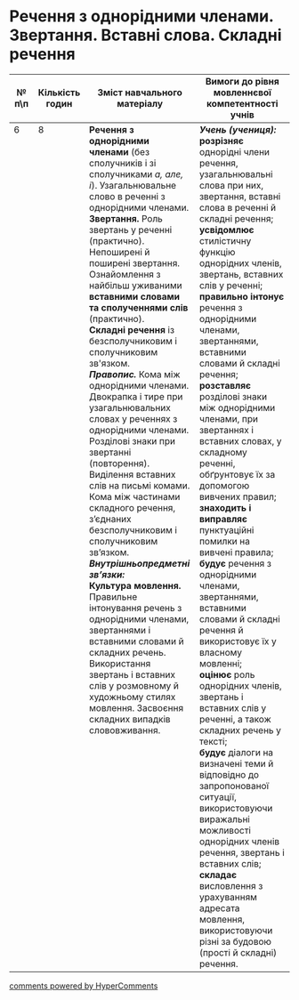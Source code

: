 <div id="hypercomments_widget" class="js-hypercomments-widget invisible"></div>

# Речення з однорідними членами. Звертання. Вставні слова. Складні речення

<table>
  <tr>
    <td width="10%" align="center"><b>№ <br>п\п</br></b></td>
    <td width="5%" align="center"><b>Кількість годин</b></td>  
    <td width="40%" align="center"><b>Зміст навчального матеріалу</b></td>
    <td width="45%" align="center"><b>Вимоги до рівня мовленнєвої компетентності учнів</b></td>
  </tr>
<tbody>
  <tr>
<td width="10%" style="vertical-align:top !important;">6</td>
<td width="5%" style="vertical-align:top !important;">8</td>
    <td width="40%" style="vertical-align:top !important;">
<b>Речення з однорідними членами</b> (без сполучників і зі сполучниками <i>а, але, і</i>). Узагальнювальне слово в реченні з однорідними членами. <br>
<b>Звертання.</b> Роль  звертань у реченні (практично). Непоширені й поширені звертання.<br>
Ознайомлення з найбільш уживаними <b>вставними словами та сполученнями слів</b>  (практично).<br>
<b>Складні речення</b> із безсполучниковим і сполучниковим зв'язком. <br>
<b><i>Правопис.</i></b> Кома між однорідними членами. Двокрапка і тире  при узагальнювальних словах у реченнях з однорідними членами.<br>
Розділові знаки при звертанні (повторення).  Виділення вставних слів на письмі комами.<br>
Кома між частинами складного речення,  з’єднаних безсполучниковим   і сполучниковим зв’язком.<br>
<b><i>Внутрішньопредметні  зв’язки:</i></b><br>
<b>Культура мовлення.</b> Правильне інтонування речень з однорідними членами,  звертаннями і вставними словами й складних речень. <br>Використання звертань і вставних слів у розмовному й художньому стилях мовлення. Засвоєння складних випадків слововживання.<br>
</td>
    <td width="45%" style="vertical-align:top !important;">
<i><b>Учень (учениця):</b></i><br>
<b>розрізняє</b> однорідні члени речення, узагальнювальні слова при них, звертання, вставні слова в реченні й  складні речення;<br>
<b>усвідомлює</b> стилістичну функцію однорідних членів, звертань, вставних слів у реченні;<br>
<b>правильно  інтонує</b> речення з однорідними членами, звертаннями, вставними словами й складні речення;<br>
<b>розставляє</b> розділові знаки між однорідними членами, при звертаннях і вставних словах, у складному реченні,  обґрунтовує їх за допомогою вивчених правил; <br>
<b>знаходить і виправляє</b> пунктуаційні помилки на вивчені правила;<br>
<b>будує</b> речення з однорідними членами, звертаннями,  вставними словами й складні речення й використовує їх у власному мовленні;<br>
<b>оцінює</b> роль однорідних членів, звертань і вставних слів у реченні, а також складних речень у тексті;<br>
<b>будує</b>  діалоги на визначені теми й відповідно до запропонованої ситуації, використовуючи виражальні можливості однорідних членів речення, звертань і вставних слів;<br>
<b>складає</b> висловлення  з урахуванням адресата мовлення, використовуючи різні за будовою (прості й складні) речення. </td>
  </tr>
</tbody>
</table>

<div class="js-hypercomments-container">
<a href="http://hypercomments.com" class="hc-link" title="comments widget">comments powered by HyperComments</a>
</div>